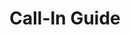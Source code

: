 ---
title: Call-In Guide
layout: assignment
permalink: /:year/:month/:title
district_number: 25
year: 2018
month: October
talking_points: 
  - theme: Flooding in Carolinas
    gratitude:
      text: Thank you for your work to reduce the debt of the National Flood Insurance Program.
      link: https://www.star-telegram.com/opinion/opn-columns-blogs/other-voices/article175342866.html
    education:
      text: Unbelievable and historic are two words used to describe the flooding occurring in the Carolinas due to Hurricane Florence. 
      link: https://www.nbcnews.com/news/us-news/flooding-persists-carolinas-nearly-two-weeks-after-florence-n914506
    request:
      text: NASA states that storms are getting more intense due to climate change. This will continue to put a burden on the NFIP. Rep. Williams can help by enacting legislation that addresses climate change.
      link: https://earthobservatory.nasa.gov/Features/RisingCost/rising_cost5.php
  - theme: Military
    gratitude:
      text: Thank you for passing a pay raise for the military.
      link: http://www.foxnews.com/politics/2018/08/01/congress-sends-defense-bill-with-military-pay-raise-to-trump.html
    education:
      text: Hurricane Florence is having an effect on everyone, including Brewster Middle School on Camp Lejeune, attended by children of service members. The storm has caused water damage and mold.
      link: https://www.military.com/daily-news/2018/09/25/military-parents-outraged-after-mold-found-base-school-damaged-florence.html
    request:
      text: Our military accepts climate science and actively working to adapt to our changing environment. A Government Accountability Office report published in November 2017 states “According to DOD, climate change will have serious implications on the ability to maintain infrastructure and ensure military readiness. DOD has identified risks posed by climate change and begun to integrate adaptation in guidance.”
      link: https://www.gao.gov/assets/690/688323.pdf
  - theme:  Civic Engagement
    gratitude:
      text: Thank you for encouraging civic engagement and voting by tweeting about national voter registration day!
      link: https://twitter.com/RepRWilliams/status/1044675065655250945
    education:
      text: Yale University published their 2018 climate opinion surveys in August. Take a look. Play with the map.
      link: http://climatecommunication.yale.edu/visualizations-data/ycom-us-2018/?est=happening&type=value&geo=county
    request:
      text:  In TX-25, 69% of people believe global warming is happening and 84% of people believe in funding research into renewable energy sources. (Feel free to find your own interesting statistic to share). We ask Rep. Williams to work toward policies that address climate change, which would reflect the popular opinion of his district.
      link: http://climatecommunication.yale.edu/visualizations-data/ycom-us-2018/?est=happening&type=value&geo=cd&id=4825
---